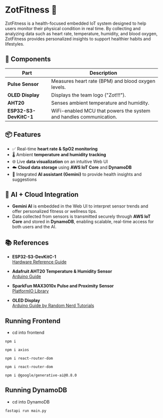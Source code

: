 # ZotFitness 💪

ZotFitness is a health-focused embedded IoT system designed to help users monitor their physical condition in real time. By collecting and analyzing data such as heart rate, temperature, humidity, and blood oxygen, ZotFitness provides personalized insights to support healthier habits and lifestyles.

## 🧩 Components

| Part                   | Description                                                        |
| ---------------------- | ------------------------------------------------------------------ |
| **Pulse Sensor**       | Measures heart rate (BPM) and blood oxygen levels.                |
| **OLED Display**       | Displays the team logo ("Zot!!!").              |
| **AHT20**              | Senses ambient temperature and humidity.                           |
| **ESP32-S3-DevKitC-1** | WiFi-enabled MCU that powers the system and handles communication. |

## 📦 Features

- ✅ Real-time **heart rate & SpO2 monitoring**
- 🌡️ Ambient **temperature and humidity tracking**
- 🌐 Live **data visualization** on an intuitive Web UI
- ☁️ **Cloud data storage** using **AWS IoT Core** and **DynamoDB**
- 🤖 Integrated **AI assistant (Gemini)** to provide health insights and suggestions

## 🧠 AI + Cloud Integration

- **Gemini AI** is embedded in the Web UI to interpret sensor trends and offer personalized fitness or wellness tips.
- Data collected from sensors is transmitted securely through **AWS IoT Core** and stored in **DynamoDB**, enabling scalable, real-time access for both users and the AI.

## 📚 References

- **ESP32-S3-DevKitC-1**  
  [Hardware Reference Guide](https://docs.espressif.com/projects/esp-dev-kits/en/latest/esp32s3/esp32-s3-devkitc-1/user_guide.html#hardware-reference)

- **Adafruit AHT20 Temperature & Humidity Sensor**  
  [Arduino Guide](https://learn.adafruit.com/adafruit-aht20/arduino)

- **SparkFun MAX3010x Pulse and Proximity Sensor**  
  [PlatformIO Library](https://registry.platformio.org/libraries/sparkfun/SparkFun%20MAX3010x%20Pulse%20and%20Proximity%20Sensor%20Library)

- **OLED Display**  
  [Arduino Guide by Random Nerd Tutorials](https://randomnerdtutorials.com/guide-for-oled-display-with-arduino/)

## Running Frontend
- cd into frontend
```
npm i
```
```
npm i axios
```
```
npm i react-router-dom
```
```
npm i react-router-dom
```
```
npm i @google/generative-ai@0.8.0
```

## Running DynamoDB
- cd into DynamoDB
```
fastapi run main.py
```
